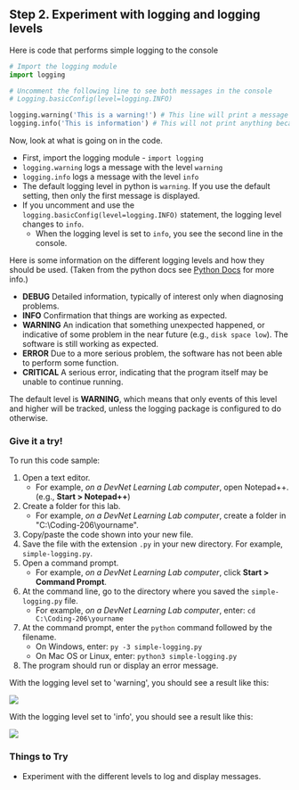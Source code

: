 ## Step 2. Experiment with logging and logging levels
Here is code that performs simple logging to the console

```python
# Import the logging module
import logging

# Uncomment the following line to see both messages in the console
# Logging.basicConfig(level=logging.INFO)

logging.warning('This is a warning!') # This line will print a message to the console
logging.info('This is information') # This will not print anything because the default logging level is warning.
```

Now, look at what is going on in the code.

* First, import the logging module - `import logging`
* `logging.warning` logs a message with the level `warning`
* `logging.info` logs a message with the level `info`
* The default logging level in python is `warning`. If you use the default setting, then only the first message is displayed.
* If you uncomment and use the `logging.basicConfig(level=logging.INFO)` statement, the logging level changes to `info`.
    * When the logging level is set to `info`, you see the second line in the console.

Here is some information on the different logging levels and how they should be used. (Taken from the python docs see [Python Docs](https://docs.python.org/3/howto/logging.html) for more info.)

* **DEBUG**	Detailed information, typically of interest only when diagnosing problems.
* **INFO**	Confirmation that things are working as expected.
* **WARNING**	An indication that something unexpected happened, or indicative of some problem in the near future (e.g., `disk space low`). The software is still working as expected.
* **ERROR**	Due to a more serious problem, the software has not been able to perform some function.
* **CRITICAL**	A serious error, indicating that the program itself may be unable to continue running.

The default level is **WARNING**, which means that only events of this level and higher will be tracked, unless the logging package is configured to do otherwise.

### Give it a try!

To run this code sample:
1. Open a text editor.
    * For example, *on a DevNet Learning Lab computer*, open Notepad++. (e.g., **Start > Notepad++**)
3. Create a folder for this lab.
    * For example, *on a DevNet Learning Lab computer*, create a folder in "C:\Coding-206\yourname".
6. Copy/paste the code shown into your new file.
7. Save the file with the extension `.py` in your new directory. For example, `simple-logging.py`.
8. Open a command prompt.
    * For example, *on a DevNet Learning Lab computer*, click **Start > Command Prompt**.
9. At the command line, go to the directory where you saved the `simple-logging.py` file.
    * For example, *on a DevNet Learning Lab computer*, enter: `cd C:\Coding-206\yourname`
10. At the command prompt, enter the `python` command followed by the filename.
    * On Windows, enter: `py -3 simple-logging.py`
    * On Mac OS or Linux, enter: `python3 simple-logging.py`
11. The program should run or display an error message.

With the logging level set to 'warning', you should see a result like this:

![](/posts/files/coding-206-logging/step2a-results.jpg)

With the logging level set to 'info', you should see a result like this:

![](/posts/files/coding-206-logging/step2b-results.jpg)

### Things to Try
* Experiment with the different levels to log and display messages.
